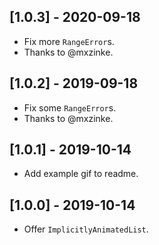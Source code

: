 ## [1.0.3] - 2020-09-18

* Fix more `RangeError`s.
* Thanks to @mxzinke.

## [1.0.2] - 2019-09-18

* Fix some `RangeError`s.
* Thanks to @mxzinke.

## [1.0.1] - 2019-10-14

* Add example gif to readme.

## [1.0.0] - 2019-10-14

* Offer `ImplicitlyAnimatedList`.
